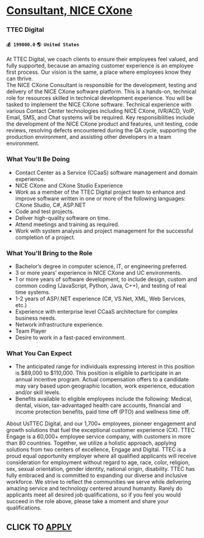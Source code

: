 # [Consultant, NICE CXone](https://www.remotewlb.com/apply/consultant-nice-cxone)  
### TTEC Digital  
#### `💰 199000.0` `🌎 United States`  
At TTEC Digital, we coach clients to ensure their employees feel valued, and fully supported, because an amazing customer experience is an employee first process. Our vision is the same, a place where employees know they can thrive.  
The NICE CXone Consultant is responsible for the development, testing and delivery of the NICE CXone software platform. This is a hands-on, technical role for resources skilled in technical development experience. You will be tasked to implement the NICE CXone software. Technical experience with various Contact Center technologies including NICE CXone, IVR/ACD, VoIP, Email, SMS, and Chat systems will be required. Key responsibilities include the development of the NICE CXone product and features, unit testing, code reviews, resolving defects encountered during the QA cycle, supporting the production environment, and assisting other developers in a team environment.

### What You'll Be Doing

  * Contact Center as a Service (CCaaS) software management and domain experience.
  * NICE CXone and CXone Studio Experience
  * Work as a member of the TTEC Digital project team to enhance and improve software written in one or more of the following languages: CXone Studio, C#, ASP.NET
  * Code and test projects.
  * Deliver high-quality software on time.
  * Attend meetings and training as required.
  * Work with system analysis and project management for the successful completion of a project.

### What You'll Bring to the Role

  * Bachelor’s degree in computer science, IT, or engineering preferred.
  * 3 or more years’ experience in NICE CXone and UC environments.
  * 1 or more years of software development, to include design, custom and common coding (JavaScript, Python, Java, C++), and testing of real time systems.
  * 1-2 years of ASP/.NET experience (C#, VS.Net, XML, Web Services, etc.)
  * Experience with enterprise level CCaaS architecture for complex business needs.
  * Network infrastructure experience.
  * Team Player
  * Desire to work in a fast-paced environment.

### What You Can Expect

  * The anticipated range for individuals expressing interest in this position is $89,000 to $110,000. This position is eligible to participate in an annual incentive program. Actual compensation offers to a candidate may vary based upon geographic location, work experience, education and/or skill levels. 
  * Benefits available to eligible employees include the following: Medical, dental, vision, tax-advantaged health care accounts, financial and income protection benefits, paid time off (PTO) and wellness time off.

  
About UsTTEC Digital, and our 1,700+ employees, pioneer engagement and growth solutions that fuel the exceptional customer experience (CX). TTEC Engage is a 60,000+ employee service company, with customers in more than 80 countries. Together, we utilize a holistic approach, applying solutions from two centers of excellence, Engage and Digital. TTEC is a proud equal opportunity employer where all qualified applicants will receive consideration for employment without regard to age, race, color, religion, sex, sexual orientation, gender identity, national origin, disability. TTEC has fully embraced and is committed to expanding our diverse and inclusive workforce. We strive to reflect the communities we serve while delivering amazing service and technology centered around humanity. Rarely do applicants meet all desired job qualifications, so if you feel you would succeed in the role above, please take a moment and share your qualifications.  
  
## CLICK TO [APPLY](https://www.remotewlb.com/apply/consultant-nice-cxone)

